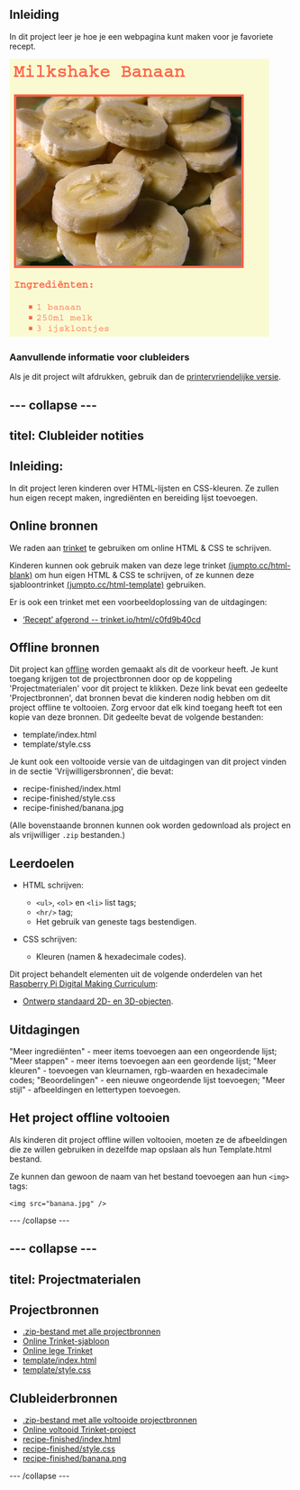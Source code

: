 ## Inleiding

In dit project leer je hoe je een webpagina kunt maken voor je favoriete recept.

![screenshot](images/recipe-final.png)

### Aanvullende informatie voor clubleiders

Als je dit project wilt afdrukken, gebruik dan de [printervriendelijke versie](https://projects.raspberrypi.org/en/projects/recipe/print).

## \--- collapse \---

## titel: Clubleider notities

## Inleiding:

In dit project leren kinderen over HTML-lijsten en CSS-kleuren. Ze zullen hun eigen recept maken, ingrediënten en bereiding lijst toevoegen.

## Online bronnen

We raden aan [trinket](https://trinket.io/) te gebruiken om online HTML & CSS te schrijven.

Kinderen kunnen ook gebruik maken van deze lege trinket [(jumpto.cc/html-blank)](http://jumpto.cc/html-blank) om hun eigen HTML & CSS te schrijven, of ze kunnen deze sjabloontrinket [(jumpto.cc/html-template)](http://jumpto.cc/html-template) gebruiken.

Er is ook een trinket met een voorbeeldoplossing van de uitdagingen:

+ [‘Recept’ afgerond -- trinket.io/html/c0fd9b40cd](https://trinket.io/html/c0fd9b40cd)

## Offline bronnen

Dit project kan [offline](https://www.codeclubprojects.org/en-GB/resources/webdev-working-offline/) worden gemaakt als dit de voorkeur heeft. Je kunt toegang krijgen tot de projectbronnen door op de koppeling 'Projectmaterialen' voor dit project te klikken. Deze link bevat een gedeelte 'Projectbronnen', dat bronnen bevat die kinderen nodig hebben om dit project offline te voltooien. Zorg ervoor dat elk kind toegang heeft tot een kopie van deze bronnen. Dit gedeelte bevat de volgende bestanden:

+ template/index.html
+ template/style.css

Je kunt ook een voltooide versie van de uitdagingen van dit project vinden in de sectie 'Vrijwilligersbronnen', die bevat:

+ recipe-finished/index.html
+ recipe-finished/style.css
+ recipe-finished/banana.jpg

(Alle bovenstaande bronnen kunnen ook worden gedownload als project en als vrijwilliger `.zip` bestanden.)

## Leerdoelen

+ HTML schrijven:
    
    + `<ul>`, `<ol>` en `<li>` list tags;
    + `<hr/>` tag;
    + Het gebruik van geneste tags bestendigen.

+ CSS schrijven:
    
    + Kleuren (namen & hexadecimale codes).

Dit project behandelt elementen uit de volgende onderdelen van het [Raspberry Pi Digital Making Curriculum](http://rpf.io/curriculum):

+ [Ontwerp standaard 2D- en 3D-objecten](https://www.raspberrypi.org/curriculum/design/creator).

## Uitdagingen

"Meer ingrediënten" - meer items toevoegen aan een ongeordende lijst; "Meer stappen" - meer items toevoegen aan een geordende lijst; "Meer kleuren" - toevoegen van kleurnamen, rgb-waarden en hexadecimale codes; "Beoordelingen" - een nieuwe ongeordende lijst toevoegen; "Meer stijl" - afbeeldingen en lettertypen toevoegen.

## Het project offline voltooien

Als kinderen dit project offline willen voltooien, moeten ze de afbeeldingen die ze willen gebruiken in dezelfde map opslaan als hun Template.html bestand.

Ze kunnen dan gewoon de naam van het bestand toevoegen aan hun `<img>` tags:

    <img src="banana.jpg" />
    

\--- /collapse \---

## \--- collapse \---

## titel: Projectmaterialen

## Projectbronnen

+ [.zip-bestand met alle projectbronnen](https://rpf.io/p/en/recipe-go)
+ [Online Trinket-sjabloon](http://jumpto.cc/trinket-template)
+ [Online lege Trinket](http://jumpto.cc/trinket-blank)
+ [template/index.html](resources/template-index.html)
+ [template/style.css](resources/template-style.css)

## Clubleiderbronnen

+ [.zip-bestand met alle voltooide projectbronnen](https://rpf.io/p/en/recipe-go)
+ [Online voltooid Trinket-project](https://trinket.io/html/c0fd9b40cd)
+ [recipe-finished/index.html](resources/recipe-finished-index.html)
+ [recipe-finished/style.css](resources/recipe-finished-style.css)
+ [recipe-finished/banana.png](resources/recipe-finished-banana.png)

\--- /collapse \---